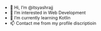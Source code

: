 - 👋 Hi, I’m @itsyashrajj
- 👀 I’m interested in Web Development
- 🌱 I’m currently learning Kotlin
- 📫 Contact me from my profile discriptioin

<!---
itsyashrajj/itsyashrajj is a ✨ special ✨ repository because its `README.md` (this file) appears on your GitHub profile.
You can click the Preview link to take a look at your changes.
--->

